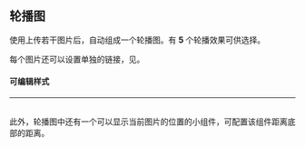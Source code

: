 ## 轮播图
使用<gls-explain :proplist="['图片批量上传与设置']"></gls-explain>上传若干图片后，自动组成一个轮播图。有 **5** 个轮播效果可供选择。
  
每个图片还可以设置单独的链接，见<gls-explain :proplist="['跳转类型']"></gls-explain>。

#### 可编辑样式
---
<gls-explain :proplist="['留白','边距','高度','背景色']"></gls-explain>  
此外，轮播图中还有一个可以显示当前图片的位置的小组件，可配置该组件距离底部的距离。
